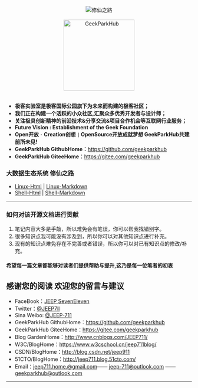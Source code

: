 
<div align="center">
  <img src="https://geekparkhub.github.io/technical_guide/programing_language/shell/nopic.jpg" alt="修仙之路" title="修仙之路">
<br><br>
<img src="https://www.geekparkhub.com/res/assets/main_corehub/media/photo/geek_logo/geek_logo.svg" width="192px" alt="GeekParkHub">
</div><br>

- **极客实验室是极客国际公园旗下为未来而构建的极客社区；**
- **我们正在构建一个活跃的小众社区,汇聚众多优秀开发者与设计师；**
- **关注极具创新精神的前沿技术&分享交流&项目合作机会等互联网行业服务；**
- **Future Vision : Establishment of the Geek Foundation**
- **Open开放 `·` Creation创想 `|` OpenSource开放成就梦想 GeekParkHub共建前所未见!**
- **GeekParkHub GithubHome：**<https://github.com/geekparkhub>
- **GeekParkHub GiteeHome：**<https://gitee.com/geekparkhub>

### 大数据生态系统 修仙之路

* [Linux-Html](https://geekparkhub.github.io/technical_guide/programing_language/linux/linux.html) | [Linux-Markdown](https://github.com/geekparkhub/geekparkhub.github.io/blob/master/technical_guide/programing_language/linux/%E5%A4%A7%E6%95%B0%E6%8D%AE%E7%94%9F%E6%80%81%E7%B3%BB%E7%BB%9F%20%E4%BF%AE%E4%BB%99%E4%B9%8B%E8%B7%AF%20Linux%20Blog.md)
* [Shell-Html](https://geekparkhub.github.io/technical_guide/programing_language/shell/shell.html) | [Shell-Markdown](https://github.com/geekparkhub/geekparkhub.github.io/blob/master/technical_guide/programing_language/shell/%E5%A4%A7%E6%95%B0%E6%8D%AE%E7%94%9F%E6%80%81%E7%B3%BB%E7%BB%9F%20%E4%BF%AE%E4%BB%99%E4%B9%8B%E8%B7%AF%20Shell%20Blog.md)

***

### 如何对该开源文档进行贡献

1. 笔记内容大多是手敲，所以难免会有笔误，你可以帮我找错别字。
2. 很多知识点我可能没有涉及到，所以你可以对其他知识点进行补充。
3. 现有的知识点难免存在不完善或者错误，所以你可以对已有知识点的修改/补充。

#### 希望每一篇文章都能够对读者们提供帮助与提升,这乃是每一位笔者的初衷                          

## 感谢您的阅读 欢迎您的留言与建议

- FaceBook：[JEEP SevenEleven](https://www.facebook.com/Jeep-711-433673250337229/)
- Twitter：[@JEEP7ll](https://twitter.com/JEEP7ll)
- Sina Weibo: [@JEEP-711](http://weibo.com/5990854742/profile)
- GeekParkHub GithubHome：<https://github.com/geekparkhub>
- GeekParkHub GiteeHome：<https://gitee.com/geekparkhub>
- Blog GardenHome：<http://www.cnblogs.com/JEEP711/>
- W3C/BlogHome：<https://www.w3cschool.cn/jeep711blog/>
- CSDN/BlogHome：<http://blog.csdn.net/jeep911>
- 51CTO/BlogHome：<http://jeep711.blog.51cto.com/>
- Email：<jeep711.home.@gmail.com>—— <jeep-711@outlook.com> —— <geekparkhub@outlook.com>

---------

